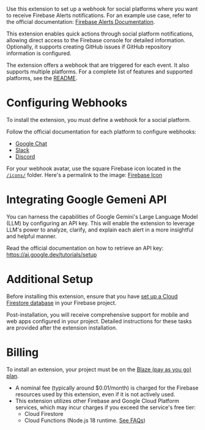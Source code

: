 Use this extension to set up a webhook for social platforms where you want to receive Firebase Alerts notifications. For an example use case, refer to the official documentation: [Firebase Alerts Documentation](https://firebase.google.com/docs/functions/beta/alert-events#trigger-function-on-alert-events).

This extension enables quick actions through social platform notifications, allowing direct access to the Firebase console for detailed information. Optionally, it supports creating GitHub issues if GitHub repository information is configured.

The extension offers a webhook that are triggered for each event. It also supports multiple platforms. For a complete list of features and supported platforms, see the [README](https://github.com/oddbit/firebase-alerts#readme).

# Configuring Webhooks

To install the extension, you must define a webhook for a social platform.

Follow the official documentation for each platform to configure webhooks:

- [Google Chat](https://developers.google.com/hangouts/chat/how-tos/webhooks)
- [Slack](https://slack.com/help/articles/115005265063-Incoming-webhooks-for-Slack)
- [Discord](https://support.discord.com/hc/en-us/articles/228383668-Intro-to-Webhooks)

For your webhook avatar, use the square Firebase icon located in the [`/icons/`](https://github.com/oddbit/firebase-alerts/raw/main/icons) folder. Here's a permalink to the image: [Firebase Icon](https://github.com/oddbit/firebase-alerts/raw/main/icons/firebase.png)

# Integrating Google Gemeni API
You can harness the capabilities of Google Gemini's Large Language Model (LLM) by configuring an API key. This will enable the extension to leverage LLM's power to analyze, clarify, and explain each alert in a more insightful and helpful manner.

Read the official documentation on how to retrieve an API key: https://ai.google.dev/tutorials/setup

# Additional Setup

Before installing this extension, ensure that you have [set up a Cloud Firestore database](https://firebase.google.com/docs/firestore/quickstart) in your Firebase project.

Post-installation, you will receive comprehensive support for mobile and web apps configured in your project. Detailed instructions for these tasks are provided after the extension installation.

# Billing

To install an extension, your project must be on the [Blaze (pay as you go) plan](https://firebase.google.com/pricing).

- A nominal fee (typically around $0.01/month) is charged for the Firebase resources used by this extension, even if it is not actively used.
- This extension utilizes other Firebase and Google Cloud Platform services, which may incur charges if you exceed the service's free tier:
  - Cloud Firestore
  - Cloud Functions (Node.js 18 runtime. [See FAQs](https://firebase.google.com/support/faq#extensions-pricing))
